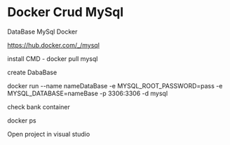 # Docker Crud MySql

DataBase MySql Docker 

https://hub.docker.com/_/mysql

install CMD - docker pull mysql

create DabaBase 

docker run --name nameDataBase -e  MYSQL_ROOT_PASSWORD=pass -e MYSQL_DATABASE=nameBase -p 3306:3306 -d mysql  

check bank container

docker ps

Open project in visual studio
